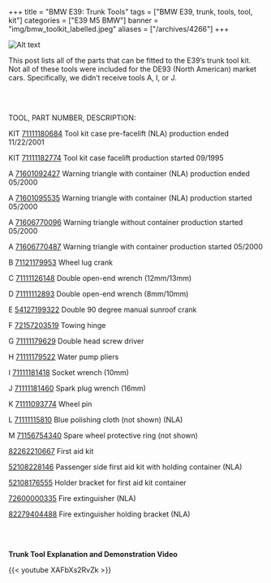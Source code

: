 +++
title = "BMW E39: Trunk Tools"
tags = ["BMW E39, trunk, tools, tool, kit"]
categories = ["E39 M5 BMW"]
banner = "img/bmw_toolkit_labelled.jpeg"
aliases = ["/archives/4266"]
+++

![Alt text](../img/bmw_toolkit_labelled.jpeg)

This post lists all of the parts that can be fitted to the E39’s trunk tool kit. Not all of these tools were included for the DE93 (North American) market cars. Specifically, we didn’t receive tools A, I, or J.

&nbsp;<br/><br/>


TOOL,	PART NUMBER,	DESCRIPTION:

KIT	[71111180684](https://click.linksynergy.com/deeplink?id=1vz0CwG/oc8&mid=43304&murl=https%3A%2F%2Fwww.ecstuning.com%2Fb-genuine-bmw-parts%2Ftool-box%2F71111182774%2F)	Tool kit case pre-facelift (NLA)	production ended 11/22/2001

KIT	[71111182774](https://click.linksynergy.com/deeplink?id=1vz0CwG/oc8&mid=43304&murl=https%3A%2F%2Fwww.ecstuning.com%2Fb-genuine-bmw-parts%2Ftool-box%2F71111182774%2F)	Tool kit case facelift	production started 09/1995	

A	[71601092427](https://click.linksynergy.com/deeplink?id=1vz0CwG/oc8&mid=43304&murl=https%3A%2F%2Fwww.ecstuning.com%2Fb-genuine-european-bmw-parts%2Fwarning-triangle-with-container-no-longer-available%2F71601092427%7Eoee%2F)	Warning triangle with container (NLA)	production ended 05/2000

A	[71601095535](https://click.linksynergy.com/deeplink?id=1vz0CwG/oc8&mid=43304&murl=https%3A%2F%2Fwww.ecstuning.com%2Fb-genuine-european-bmw-parts%2Fwarning-triangle%2F71601095535%7Eoee%2F)	Warning triangle with container (NLA)	production started 05/2000	

A	[71606770096](https://www.megazip.net/zapchasti-dlya/bmw/warning-triangle-without-container-71606770096)	Warning triangle without container	production started 05/2000	

A	[71606770487](https://click.linksynergy.com/deeplink?id=1vz0CwG/oc8&mid=43304&murl=https%3A%2F%2Fwww.ecstuning.com%2Fb-genuine-bmw-parts%2Fwarning-triangle-with-container%2F71606770487%7Eoee%2F)	Warning triangle with container	production started 05/2000	

B	[71121179953](https://click.linksynergy.com/deeplink?id=1vz0CwG/oc8&mid=43304&murl=https%3A%2F%2Fwww.ecstuning.com%2Fb-genuine-bmw-parts%2Flug-wrench-tool%2F71121179953%2F)	Wheel lug crank		

C	[71111126148](https://click.linksynergy.com/deeplink?id=1vz0CwG/oc8&mid=43304&murl=https%3A%2F%2Fwww.ecstuning.com%2Fb-genuine-bmw-parts%2F12mm-13mm-open-ended-spanner%2F71111126148%2F)	Double open-end wrench (12mm/13mm)		

D	[71111112893](https://click.linksynergy.com/deeplink?id=1vz0CwG/oc8&mid=43304&murl=https%3A%2F%2Fwww.ecstuning.com%2Fb-genuine-bmw-parts%2Fopen-end-wrench-priced-each%2F71111112893%2F)	Double open-end wrench (8mm/10mm)		

E	[54127199322](https://click.linksynergy.com/deeplink?id=1vz0CwG/oc8&mid=43304&murl=https%3A%2F%2Fwww.ecstuning.com%2Fb-genuine-bmw-parts%2Fmanual-sunroof-crank%2F54127199322%2F)	Double 90 degree manual sunroof crank	

F	[72157203519](https://click.linksynergy.com/deeplink?id=1vz0CwG/oc8&mid=43304&murl=https%3A%2F%2Fwww.ecstuning.com%2Fb-genuine-bmw-parts%2Fbumper-tow-hook%2F72157203519%2F)	Towing hinge		

G	[71111179629](https://click.linksynergy.com/deeplink?id=1vz0CwG/oc8&mid=43304&murl=https%3A%2F%2Fwww.ecstuning.com%2Fb-genuine-bmw-parts%2Fscrewdriver-both-phillips-and-flat-heads%2F71111179629%2F)	Double head screw driver		

H	[71111179522](https://click.linksynergy.com/deeplink?id=1vz0CwG/oc8&mid=43304&murl=https%3A%2F%2Fwww.ecstuning.com%2Fb-genuine-bmw-parts%2Ftongue-groove-pliers-priced-each%2F71111179522%2F)	Water pump pliers		

I	[71111181418](https://click.linksynergy.com/deeplink?id=1vz0CwG/oc8&mid=43304&murl=https%3A%2F%2Fwww.ecstuning.com%2Fb-genuine-bmw-parts%2Fsocket-wrench%2F71111181418%2F)	Socket wrench (10mm)		

J	[71111181460](https://click.linksynergy.com/deeplink?id=1vz0CwG/oc8&mid=43304&murl=https%3A%2F%2Fwww.ecstuning.com%2Fb-genuine-bmw-parts%2Fspark-plug-wrench%2F71111181460%2F)	Spark plug wrench (16mm)		

K	[71111093774](https://click.linksynergy.com/deeplink?id=1vz0CwG/oc8&mid=43304&murl=https%3A%2F%2Fwww.ecstuning.com%2Fb-genuine-bmw-parts%2Fwheel-alignment-pin%2F71111093774%2F)	Wheel pin		

L	[71111115810](71111115810)	Blue polishing cloth (not shown) (NLA)		

M	[71156754340](https://click.linksynergy.com/deeplink?id=1vz0CwG/oc8&mid=43304&murl=https%3A%2F%2Fwww.ecstuning.com%2Fb-genuine-bmw-parts%2Fcover-ring%2F71156754340%2F)	Spare wheel protective ring (not shown)		

[82262210667](https://www.hubauer-shop.de/en/emergency-bag-82262210667.html)	First aid kit		

[52108228146](52108228146)	Passenger side first aid kit with holding container (NLA)		

[52108176555](https://click.linksynergy.com/deeplink?id=1vz0CwG/oc8&mid=43304&murl=https%3A%2F%2Fwww.ecstuning.com%2Fb-genuine-bmw-parts%2Ffirst-aid-kit-bracket%2F52108176555%2F)	Holder bracket for first aid kit container		


[72600000335](https://click.linksynergy.com/deeplink?id=1vz0CwG/oc8&mid=43304&murl=https%3A%2F%2Fwww.ecstuning.com%2Fb-genuine-bmw-parts%2Finstalling-set-fire-extingui-no-longer-available%2F72600000335%2F)	Fire extinguisher (NLA)		

[82279404488](https://click.linksynergy.com/deeplink?id=1vz0CwG/oc8&mid=43304&murl=https%3A%2F%2Fwww.ecstuning.com%2Fb-genuine-bmw-parts%2Finst-kiteuro-no-longer-available%2F82279404488%2F)	Fire extinguisher holding bracket (NLA)

&nbsp;<br/><br/>

**Trunk Tool Explanation and Demonstration Video**

{{< youtube XAFbXs2RvZk >}}

